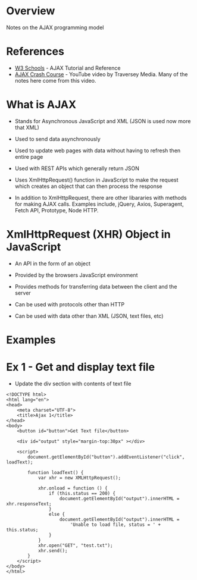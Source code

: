 # Overview

Notes on the AJAX programming model

# References

* [W3 Schools](https://www.w3schools.com/js/js_ajax_intro.as) - AJAX Tutorial and Reference
* [AJAX Crash Course](https://www.youtube.com/watch?v=82hnvUYY6QA&list=PLillGF-RfqbYeckUaD1z6nviTp31GLTH8) - YouTube video by Traversey Media.  Many of the notes here come from this video.

# What is AJAX

* Stands for Asynchronous JavaScript and XML (JSON is used now more that XML)

* Used to send data asynchronously

* Used to update web pages with data without having to refresh then entire page

* Used with REST APIs which generally return JSON

* Uses XmlHttpRequest() function in JavaScript to make the request which creates an object that can then process the response

* In addition to XmlHttpRequest, there are other libararies with methods for making AJAX calls.  Examples include, jQuery, Axios, Superagent, Fetch API, Prototype, Node HTTP.

# XmlHttpRequest (XHR) Object in JavaScript

* An API in the form of an object

* Provided by the browsers JavaScript environment

* Provides methods for transferring data between the client and the server

* Can be used with protocols other than HTTP

* Can be used with data other than XML (JSON, text files, etc)

# Examples

# Ex 1 - Get and display text file

* Update the div section with contents of text file

```
<!DOCTYPE html>
<html lang="en">
<head>
    <meta charset="UTF-8">
    <title>Ajax 1</title>
</head>
<body>
    <button id="button">Get Text file</button>

    <div id="output" style="margin-top:30px" ></div>

    <script>
        document.getElementById("button").addEventListener("click", loadText);

        function loadText() {
            var xhr = new XMLHttpRequest();

            xhr.onload = function () {
                if (this.status == 200) {
                    document.getElementById("output").innerHTML = xhr.responseText;
                }
                else {
                    document.getElementById("output").innerHTML =
                        'Unable to load file, status = ' + this.status;
                }
            }
            xhr.open("GET", "test.txt");
            xhr.send();
        }
    </script>
</body>
</html>
```
